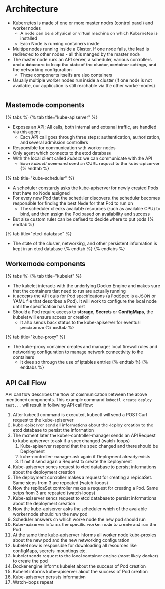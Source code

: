 # Architecture

* Kubernetes is made of one or more master nodes (control panel) and worker nodes
  * A node can be a physical or virtual machine on which Kubernetes is installed
  * Each Node is running containers inside
* Multipe nodes running inside a Cluster. If one node fails, the load is redirected to other nodes - all this manged by the master node
* The master node runs an API server, a scheduler, various controllers and a datastore to keep the state of the cluster, container settings, and the networking configuration
  * Those components itselfs are also containers
* Usually multiple worker nodes run inside a cluster (if one node is not available, our application is still reachable via the other worker-nodes)

<figure><img src="../../../../../.gitbook/assets/image.png" alt=""><figcaption></figcaption></figure>

## Masternode components

{% tabs %}
{% tab title="kube-apiserver" %}
* Exposes an API; All calls, both internal and external traffic, are handled via this agent
  * Each API call goes through three steps: authentication, authorization, and several admission controllers
* Responsible for communication with worker nodes
* Only agent which connects to the etcd database
* With the local client called _kubectl_ we can communicate with the API
  * Each _kubectl_ command send an CURL request to the kube-apiserver
{% endtab %}

{% tab title="kube-scheduler" %}
* A scheduler constantly asks the kube-apiserver for newly created Pods that have no Node assigned
* For every new Pod that the scheduler discovers, the scheduler becomes responsible for finding the best Node for that Pod to run on
  * The scheduler checks available resources (such as available CPU) to bind, and then assign the Pod based on availability and success
* But also custom rules can be defined to decide where to put pods
{% endtab %}

{% tab title="etcd-database" %}
* The state of the cluster, networking, and other persistent information is kept in an etcd database
{% endtab %}
{% endtabs %}

## Workernode components

{% tabs %}
{% tab title="kubelet" %}
* The kubelet interacts with the underlying Docker Engine and makes sure that the containers that need to run are actually running
* It accepts the API calls for Pod specifications (a PodSpec is a JSON or YAML file that describes a Pod). It will work to configure the local node until the specification has been met
* Should a Pod require access to **storage**, **Secrets** or **ConfigMaps**, the kubelet will ensure access or creation
  * It also sends back status to the kube-apiserver for eventual persistence
{% endtab %}

{% tab title="kube-proxy" %}
* The kube-proxy container creates and manages local firewall rules and networking configuration to manage network connectivity to the containers
  * It does so through the use of iptables entries
{% endtab %}
{% endtabs %}

## API Call Flow

API call flow describes the flow of communication between the above mentioned components. This example command `kubectl create deploy test...` will result in following API call flow:

1. After kubectl command is executed, kubectl will send a POST Curl request to the kube-apiserver
2. kube-apiserver send all informations about the deploy creation to the etcd database to persist the information
3. The moment later the kuber-controller-manager sends an API Request to kube-apiserver to ask if a spec changed (watch-loops)
   1. Kube-apiserver respond that the spec changed and there should be Deployment
   2. kube-controller-manager ask again if Deployment already exists
   3. If not it send again a Request to create the Deployment
4. Kube-apiserver sends request to etcd database to persist informations about the deployment creation
5. The deployment controller makes a request for creating a replicaSet. Same steps from 3 are repeated (watch-loops)
6. Now the replicaSet controller makes a request for creating a Pod. Same setps from 3 are repeated (watch-loops)
7. Kube-apiserver sends request to etcd database to persist informations about the deployment creation
8. Now the kube-apiserver asks the scheduler which of the available worker node should run the new pod
9. Scheduler answers on which worke node the new pod should run
10. Kube-apiserver informs the specific worker node to create and run the Pod
11. At the same time kube-apiserver informs all worker node kube-proxies about the new pod and the new networking configuration
12. kubelet now is responsible for downloading all resources like configMaps, secrets, mountings etc.
13. kubelet sends request to the local container engine (most likely docker) to create the pod
14. Docker engine informs kubelet about the success of Pod creation
15. Kubelet informs kube-apiserver about the success of Pod creation
16. Kube-apiserver persists information
17. Watch-loops repeat

<figure><img src="../../../../../.gitbook/assets/Screenshot 2023-05-26 at 21.32.46.png" alt=""><figcaption></figcaption></figure>

